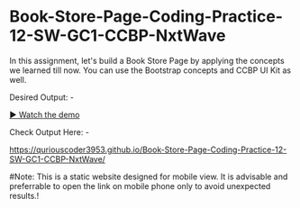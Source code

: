 # Book-Store-Page-Coding-Practice-12-SW-GC1-CCBP-NxtWave

In this assignment, let's build a Book Store Page by applying the concepts we learned till now. You can use the Bootstrap concepts and CCBP UI Kit as well.


Desired Output: -

[▶ Watch the demo](https://github.com/quriousCoder3953/Book-Store-Page-Coding-Practice-12-SW-GC1-CCBP-NxtWave/blob/main/media/book-store-page-cp11-sw-gc1.mp4)


Check Output Here: -

https://quriouscoder3953.github.io/Book-Store-Page-Coding-Practice-12-SW-GC1-CCBP-NxtWave/


#Note: This is a static website designed for mobile view. It is advisable and preferrable to open the link on mobile phone only to avoid unexpected results.!
